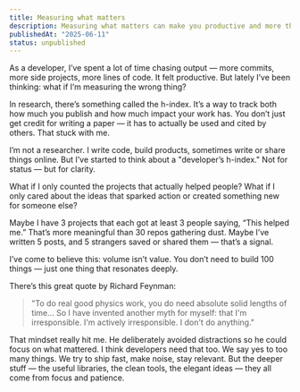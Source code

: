 ```yaml
---
title: Measuring what matters
description: Measuring what matters can make you productive and more thoughtful output-driven
publishedAt: "2025-06-11"
status: unpublished
---
```


As a developer, I’ve spent a lot of time chasing output — more commits, more side projects, more lines of code. It felt productive. But lately I’ve been thinking: what if I’m measuring the wrong thing?

In research, there’s something called the h-index. It’s a way to track both how much you publish and how much impact your work has. You don’t just get credit for writing a paper — it has to actually be used and cited by others. That stuck with me.

I’m not a researcher. I write code, build products, sometimes write or share things online. But I’ve started to think about a "developer’s h-index." Not for status — but for clarity.

What if I only counted the projects that actually helped people?
What if I only cared about the ideas that sparked action or created something new for someone else?

Maybe I have 3 projects that each got at least 3 people saying, “This helped me.” That’s more meaningful than 30 repos gathering dust.
Maybe I’ve written 5 posts, and 5 strangers saved or shared them — that’s a signal.

I’ve come to believe this: volume isn’t value. You don’t need to build 100 things — just one thing that resonates deeply.

There’s this great quote by Richard Feynman:

> "To do real good physics work, you do need absolute solid lengths of time... So I have invented another myth for myself: that I'm irresponsible. I'm actively irresponsible. I don't do anything."

That mindset really hit me. He deliberately avoided distractions so he could focus on what mattered. I think developers need that too. We say yes to too many things. We try to ship fast, make noise, stay relevant. But the deeper stuff — the useful libraries, the clean tools, the elegant ideas — they all come from focus and patience.
